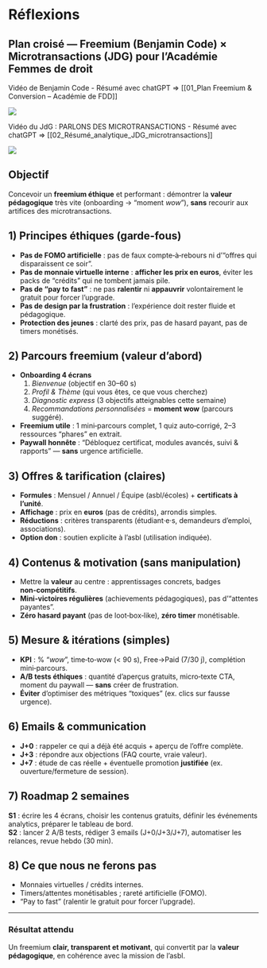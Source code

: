 
# Réflexions 
## Plan croisé — Freemium (Benjamin Code) × Microtransactions (JDG) pour l’Académie **Femmes de droit**

Vidéo de Benjamin Code  - Résumé avec chatGPT => [[01_Plan Freemium & Conversion – Académie de FDD]]

![](https://www.youtube.com/watch?v=4lvTNGnn2nA)

Vidéo du JdG : PARLONS DES MICROTRANSACTIONS  - Résumé avec chatGPT => [[02_Résumé_analytique_JDG_microtransactions]]

![](https://www.youtube.com/watch?v=pZxvHcaywKk&t=2595s)


## Objectif
Concevoir un **freemium éthique** et performant : démontrer la **valeur pédagogique** très vite (onboarding → “moment *wow*”), **sans** recourir aux artifices des microtransactions.

## 1) Principes éthiques (garde‑fous)
- **Pas de FOMO artificielle** : pas de faux compte‑à‑rebours ni d’“offres qui disparaissent ce soir”.  
- **Pas de monnaie virtuelle interne** : **afficher les prix en euros**, éviter les packs de “crédits” qui ne tombent jamais pile.  
- **Pas de “pay to fast”** : ne pas **ralentir** ni **appauvrir** volontairement le gratuit pour forcer l’upgrade.  
- **Pas de design par la frustration** : l’expérience doit rester fluide et pédagogique.  
- **Protection des jeunes** : clarté des prix, pas de hasard payant, pas de timers monétisés.

## 2) Parcours freemium (valeur d’abord)
- **Onboarding 4 écrans**  
  1) *Bienvenue* (objectif en 30–60 s)  
  2) *Profil & Thème* (qui vous êtes, ce que vous cherchez)  
  3) *Diagnostic express* (3 objectifs atteignables cette semaine)  
  4) *Recommandations personnalisées* = **moment wow** (parcours suggéré).  
- **Freemium utile** : 1 mini‑parcours complet, 1 quiz auto‑corrigé, 2–3 ressources “phares” en extrait.  
- **Paywall honnête** : “Débloquez certificat, modules avancés, suivi & rapports” — **sans** urgence artificielle.

## 3) Offres & tarification (claires)
- **Formules** : Mensuel / Annuel / Équipe (asbl/écoles) + **certificats à l’unité**.  
- **Affichage** : prix en **euros** (pas de crédits), arrondis simples.  
- **Réductions** : critères transparents (étudiant·e·s, demandeurs d’emploi, associations).  
- **Option don** : soutien explicite à l’asbl (utilisation indiquée).

## 4) Contenus & motivation (sans manipulation)
- Mettre la **valeur** au centre : apprentissages concrets, badges **non‑compétitifs**.  
- **Mini‑victoires régulières** (achievements pédagogiques), pas d’“attentes payantes”.  
- **Zéro hasard payant** (pas de loot‑box‑like), **zéro timer** monétisable.

## 5) Mesure & itérations (simples)
- **KPI** : % “*wow*”, time‑to‑wow (< 90 s), Free→Paid (7/30 j), complétion mini‑parcours.  
- **A/B tests éthiques** : quantité d’aperçus gratuits, micro‑texte CTA, moment du paywall — **sans** créer de frustration.  
- **Éviter** d’optimiser des métriques “toxiques” (ex. clics sur fausse urgence).

## 6) Emails & communication
- **J+0** : rappeler ce qui a déjà été acquis + aperçu de l’offre complète.  
- **J+3** : répondre aux objections (FAQ courte, vraie valeur).  
- **J+7** : étude de cas réelle + éventuelle promotion **justifiée** (ex. ouverture/fermeture de session).

## 7) Roadmap 2 semaines
**S1** : écrire les 4 écrans, choisir les contenus gratuits, définir les événements analytics, préparer le tableau de bord.  
**S2** : lancer 2 A/B tests, rédiger 3 emails (J+0/J+3/J+7), automatiser les relances, revue hebdo (30 min).

## 8) Ce que nous **ne ferons pas**
- Monnaies virtuelles / crédits internes.  
- Timers/attentes monétisables ; rareté artificielle (FOMO).  
- “Pay to fast” (ralentir le gratuit pour forcer l’upgrade).

---

### Résultat attendu
Un freemium **clair, transparent et motivant**, qui convertit par la **valeur pédagogique**, en cohérence avec la mission de l’asbl.
